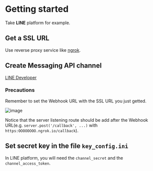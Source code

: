 # Getting started

Take <b>LINE</b> platform for example.

## Get a SSL URL
Use reverse proxy service like [ngrok](https://dashboard.ngrok.com/get-started).

## Create Messaging API channel
[LINE Developer](https://developers.line.biz/console/register/messaging-api/provider/)

### Precautions
Remember to set the Webhook URL with the SSL URL you just getted.

![image](https://i.imgur.com/TZEIAN3.jpg)

Notice that the server listening route should be add after the Webhook URL(e.g. ``server.post('/callback', ...)`` with ``https:OOOOOOOO.ngrok.io/callback``).

## Set secret key in the file ``key_config.ini``

In LINE platform, you will need the ``channel_secret`` and the ``channel_access_token``.
